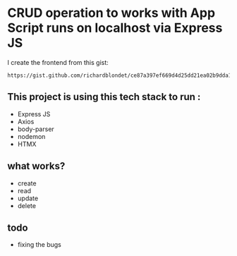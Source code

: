 # CRUD operation to works with App Script runs on localhost via Express JS

I create the frontend from this gist:

```
https://gist.github.com/richardblondet/ce87a397ef669d4d25dd21ea02b9dda1
```

## This project is using this tech stack to run :
- Express JS
- Axios
- body-parser
- nodemon
- HTMX

## what works?
- create
- read
- update 
- delete

## todo
- fixing the bugs
